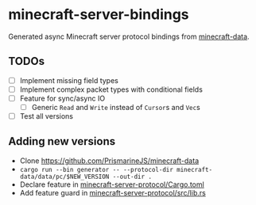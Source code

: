 # minecraft-server-bindings

Generated async Minecraft server protocol bindings from [minecraft-data](https://github.com/PrismarineJS/minecraft-data).

## TODOs
* [ ] Implement missing field types
* [ ] Implement complex packet types with conditional fields
* [ ] Feature for sync/async IO
  * [ ] Generic `Read` and `Write` instead of `Cursor`s and `Vec`s
* [ ] Test all versions

## Adding new versions

* Clone https://github.com/PrismarineJS/minecraft-data
* `cargo run --bin generator -- --protocol-dir minecraft-data/data/pc/$NEW_VERSION --out-dir .`
* Declare feature in [minecraft-server-protocol/Cargo.toml](minecraft-server-protocol/Cargo.toml)
* Add feature guard in [minecraft-server-protocol/src/lib.rs](minecraft-server-protocol/src/lib.rs)
